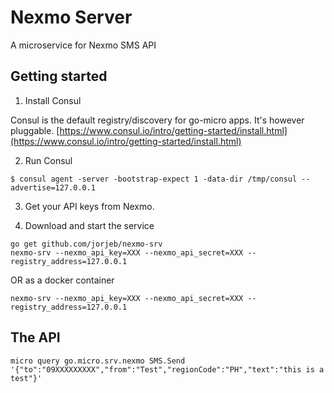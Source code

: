# Nexmo Server

A microservice for Nexmo SMS API

## Getting started

1. Install Consul

  Consul is the default registry/discovery for go-micro apps. It's however pluggable.
  [https://www.consul.io/intro/getting-started/install.html](https://www.consul.io/intro/getting-started/install.html)

2. Run Consul
  ```
  $ consul agent -server -bootstrap-expect 1 -data-dir /tmp/consul --advertise=127.0.0.1
  ```

3. Get your API keys from Nexmo.

4. Download and start the service

  ```shell
  go get github.com/jorjeb/nexmo-srv
  nexmo-srv --nexmo_api_key=XXX --nexmo_api_secret=XXX --registry_address=127.0.0.1
  ```

  OR as a docker container

  ```shell
  nexmo-srv --nexmo_api_key=XXX --nexmo_api_secret=XXX --registry_address=127.0.0.1
  ```

## The API

```shell
micro query go.micro.srv.nexmo SMS.Send '{"to":"09XXXXXXXXX","from":"Test","regionCode":"PH","text":"this is a test"}'
```
